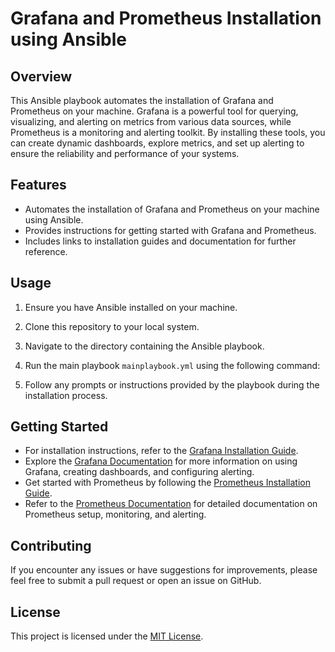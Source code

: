 # Grafana and Prometheus Installation using Ansible

## Overview
This Ansible playbook automates the installation of Grafana and Prometheus on your machine. Grafana is a powerful tool for querying, visualizing, and alerting on metrics from various data sources, while Prometheus is a monitoring and alerting toolkit. By installing these tools, you can create dynamic dashboards, explore metrics, and set up alerting to ensure the reliability and performance of your systems.

## Features
- Automates the installation of Grafana and Prometheus on your machine using Ansible.
- Provides instructions for getting started with Grafana and Prometheus.
- Includes links to installation guides and documentation for further reference.

## Usage
1. Ensure you have Ansible installed on your machine.
2. Clone this repository to your local system.
3. Navigate to the directory containing the Ansible playbook.
4. Run the main playbook `mainplaybook.yml` using the following command:



5. Follow any prompts or instructions provided by the playbook during the installation process.

## Getting Started
- For installation instructions, refer to the [Grafana Installation Guide](https://grafana.com/docs/grafana/latest/setup-grafana/installation/).
- Explore the [Grafana Documentation](https://grafana.com/docs/) for more information on using Grafana, creating dashboards, and configuring alerting.
- Get started with Prometheus by following the [Prometheus Installation Guide](https://prometheus.io/docs/prometheus/latest/installation/).
- Refer to the [Prometheus Documentation](https://prometheus.io/docs/) for detailed documentation on Prometheus setup, monitoring, and alerting.

## Contributing
If you encounter any issues or have suggestions for improvements, please feel free to submit a pull request or open an issue on GitHub.

## License
This project is licensed under the [MIT License](LICENSE).
